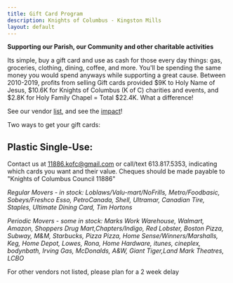 ```yaml
---
title: Gift Card Program
description: Knights of Columbus - Kingston Mills
layout: default
---
```


**Supporting our Parish, our Community and other charitable activities**

Its simple, buy a gift card and use as cash for those every day things: gas, groceries, clothing, dining, coffee, and more. You'll be spending the same money you would spend anyways while supporting a great cause. Between 2010-2019, profits from selling Gift cards provided $9K to Holy Name of Jesus, $10.6K for Knights of Columbus (K of C) charities and events, and $2.8K for Holy Family Chapel = Total $22.4K. What a difference!

See our vendor [list](/docs/gift_card_retailers.pdf), and see the [impact](/docs/gift_card_program_impact.pdf)!

Two ways to get your gift cards:

## Plastic Single-Use:

Contact us at 11886.kofc@gmail.com  or call/text 613.817.5353, indicating which cards you want and their value.
Cheques should be made payable to
"Knights of Columbus Council 11886"

*Regular Movers - in stock: Loblaws/Valu-mart/NoFrills, Metro/Foodbasic, Sobeys/Freshco Esso, PetroCanada, Shell, Ultramar, Canadian Tire, Staples, Ultimate Dining Card, Tim Hortons*

*Periodic Movers - some in stock: Marks Work Warehouse, Walmart, Amazon, Shoppers Drug Mart,Chapters/Indigo, Red Lobster, Boston Pizza, Subway, M&M, Starbucks, Pizza Pizza, Home Sense/Winners/Marshalls, Keg, Home Depot, Lowes, Rona, Home Hardware, itunes, cineplex, bodynbath, Irving Gas, McDonalds, A&W, Giant Tiger,Land Mark Theatres, LCBO*

For other vendors not listed, please plan for a 2 week delay
